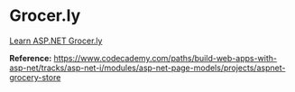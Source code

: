 # Grocer.ly

[Learn ASP.NET Grocer.ly](https://www.youtube.com/watch?v=EFTQ_tzdIxU)

**Reference:** https://www.codecademy.com/paths/build-web-apps-with-asp-net/tracks/asp-net-i/modules/asp-net-page-models/projects/aspnet-grocery-store